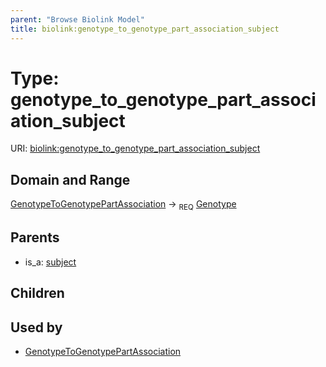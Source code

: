 ```yaml
---
parent: "Browse Biolink Model"
title: biolink:genotype_to_genotype_part_association_subject
---
```


# Type: genotype_to_genotype_part_association_subject




URI: [biolink:genotype_to_genotype_part_association_subject](https://w3id.org/biolink/vocab/genotype_to_genotype_part_association_subject)


## Domain and Range

[GenotypeToGenotypePartAssociation](GenotypeToGenotypePartAssociation.md) ->  <sub>REQ</sub> [Genotype](Genotype.md)

## Parents

 *  is_a: [subject](subject.md)

## Children


## Used by

 * [GenotypeToGenotypePartAssociation](GenotypeToGenotypePartAssociation.md)
